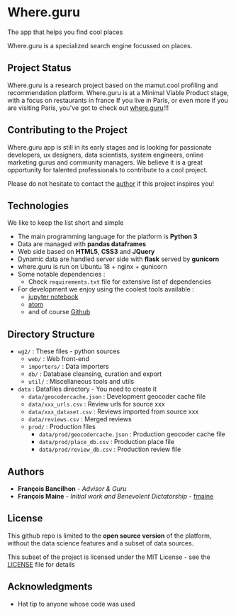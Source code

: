 # Where.guru

The app that helps you find cool places

Where.guru is a specialized search engine focussed on places.

## Project Status

Where.guru is a research project based on the mamut.cool profiling and recommendation platform.
Where.guru is at a Minimal Viable Product stage, with a focus on restaurants in france
If you live in Paris, or even more if you are visiting Paris, you've got to check out [where.guru](http://where.guru)!!!

## Contributing to the Project

Where.guru app is still in its early stages and is looking for passionate developers, ux designers, data scientists, system engineers, online marketing gurus and community managers.
We believe it is a great opportunity for talented professionals to contribute to a cool project.

Please do not hesitate to contact the [author](https://github.com/fmaine) if this project inspires you!

## Technologies

We like to keep the list short and simple
* The main programming language for the platform is **Python 3**
* Data are managed with **pandas dataframes**
* Web side based on  **HTML5**, **CSS3** and **JQuery**
* Dynamic data are handled server side with **flask** served by **gunicorn**
* where.guru is run on Ubuntu 18 + nginx + gunicorn
* Some notable dependencies :
  * Check `requirements.txt` file for extensive list of dependencies
* For development we enjoy using the coolest tools available :
  * [jupyter notebook](https://jupyter.org/)
  * [atom](https://www.atom.io)
  * and of course [Github](https://www.github.com)

## Directory Structure

* `wg2/` : These files - python sources
  * `web/` : Web front-end
  * `importers/` : Data importers
  * `db/` : Database cleansing, curation and export
  * `util/` : Miscellaneous tools and utils
* `data` : Datafiles directory - You need to create it
  * `data/geocodercache.json` : Development geocoder cache file
  * `data/xxx_urls.csv` : Review urls for source xxx
  * `data/xxx_dataset.csv` : Reviews imported from source xxx
  * `data/reviews.csv` : Merged reviews
  * `prod/` : Production files
    * `data/prod/geocodercache.json` : Production geocoder cache file    
    * `data/prod/place_db.csv` : Production place file    
    * `data/prod/review_db.csv` : Production review file    

## Authors

* **François Bancilhon** - *Advisor & Guru*
* **François Maine** - *Initial work and Benevolent Dictatorship* - [fmaine](https://github.com/fmaine)

## License

This github repo is limited to the **open source version** of the platform, without the data science features and a subset of data sources.

This subset of the project is licensed under the MIT License - see the [LICENSE](doc/LICENSE) file for details

## Acknowledgments

* Hat tip to anyone whose code was used

